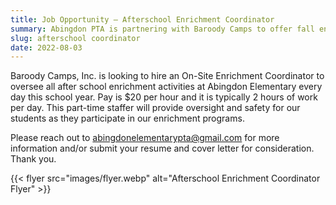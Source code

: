 ```yaml
--- 
title: Job Opportunity – Afterschool Enrichment Coordinator
summary: Abingdon PTA is partnering with Baroody Camps to offer fall enrichment classes. They are looking to hire a part-time after-school enrichment coordinator at Abingdon.
slug: afterschool coordinator
date: 2022-08-03
---
```


Baroody Camps, Inc. is looking to hire an On-Site Enrichment Coordinator to oversee all after school enrichment activities at Abingdon Elementary every day this school year. Pay is $20 per hour and it is typically 2 hours of work per day. This part-time staffer will provide oversight and safety for our students as they participate in our enrichment programs.

Please reach out to abingdonelementarypta@gmail.com for more information and/or submit your resume and cover letter for consideration. Thank you.

{{< flyer src="images/flyer.webp" alt="Afterschool Enrichment Coordinator Flyer" >}}